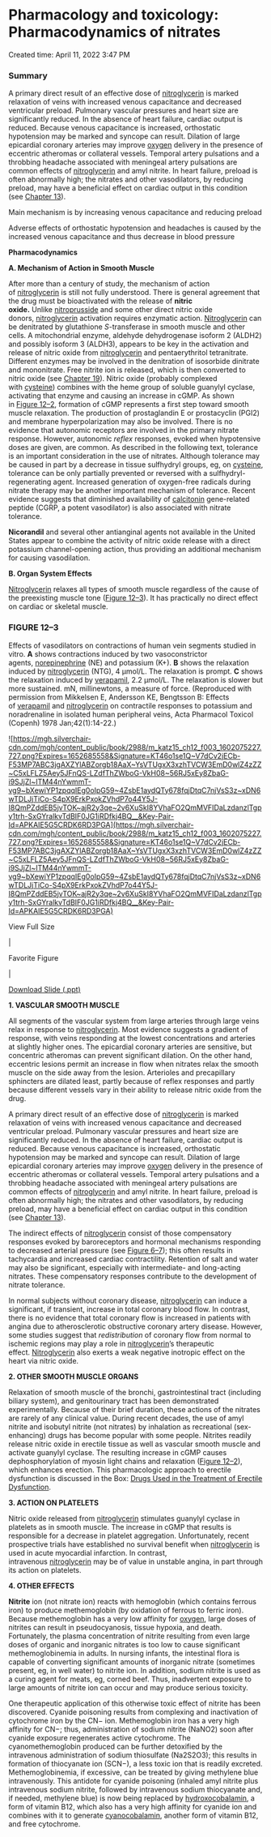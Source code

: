 # Pharmacology and toxicology: Pharmacodynamics of nitrates

Created time: April 11, 2022 3:47 PM

### Summary

A primary direct result of an effective dose of [nitroglycerin](https://accessmedicine-mhmedical-com.eproxy.lib.hku.hk/drugs.aspx?GbosID=426816) is marked relaxation of veins with increased venous capacitance and decreased ventricular preload. Pulmonary vascular pressures and heart size are significantly reduced. In the absence of heart failure, cardiac output is reduced. Because venous capacitance is increased, orthostatic hypotension may be marked and syncope can result. Dilation of large epicardial coronary arteries may improve [oxygen](https://accessmedicine-mhmedical-com.eproxy.lib.hku.hk/drugs.aspx?GbosID=131723) delivery in the presence of eccentric atheromas or collateral vessels. Temporal artery pulsations and a throbbing headache associated with meningeal artery pulsations are common effects of [nitroglycerin](https://accessmedicine-mhmedical-com.eproxy.lib.hku.hk/drugs.aspx?GbosID=426816) and amyl nitrite. In heart failure, preload is often abnormally high; the nitrates and other vasodilators, by reducing preload, may have a beneficial effect on cardiac output in this condition (see [Chapter 13](https://accessmedicine-mhmedical-com.eproxy.lib.hku.hk/content.aspx?legacysectionid=Katz15_ch13)).

Main mechanism is by increasing venous capacitance and reducing preload

Adverse effects of orthostatic hypotension and headaches is caused by the increased venous capacitance and thus decrease in blood pressure

****Pharmacodynamics****

**A. Mechanism of Action in Smooth Muscle**

After more than a century of study, the mechanism of action of [nitroglycerin](https://accessmedicine-mhmedical-com.eproxy.lib.hku.hk/drugs.aspx?GbosID=426816) is still not fully understood. There is general agreement that the drug must be bioactivated with the release of **nitric oxide.** Unlike [nitroprusside](https://accessmedicine-mhmedical-com.eproxy.lib.hku.hk/drugs.aspx?GbosID=426817) and some other direct nitric oxide donors, [nitroglycerin](https://accessmedicine-mhmedical-com.eproxy.lib.hku.hk/drugs.aspx?GbosID=426816) activation requires enzymatic action. [Nitroglycerin](https://accessmedicine-mhmedical-com.eproxy.lib.hku.hk/drugs.aspx?GbosID=426816) can be denitrated by glutathione *S*-transferase in smooth muscle and other cells. A mitochondrial enzyme, aldehyde dehydrogenase isoform 2 (ALDH2) and possibly isoform 3 (ALDH3), appears to be key in the activation and release of nitric oxide from [nitroglycerin](https://accessmedicine-mhmedical-com.eproxy.lib.hku.hk/drugs.aspx?GbosID=426816) and pentaerythritol tetranitrate. Different enzymes may be involved in the denitration of isosorbide dinitrate and mononitrate. Free nitrite ion is released, which is then converted to nitric oxide (see [Chapter 19](https://accessmedicine-mhmedical-com.eproxy.lib.hku.hk/content.aspx?legacysectionid=Katz15_ch19)). Nitric oxide (probably complexed with [cysteine](https://accessmedicine-mhmedical-com.eproxy.lib.hku.hk/drugs.aspx?GbosID=424918)) combines with the heme group of soluble guanylyl cyclase, activating that enzyme and causing an increase in cGMP. As shown in [Figure 12–2](https://accessmedicine-mhmedical-com.eproxy.lib.hku.hk/content.aspx?bookid=2988&sectionid=250595578#katz15_ch12fg2), formation of cGMP represents a first step toward smooth muscle relaxation. The production of prostaglandin E or prostacyclin (PGI2) and membrane hyperpolarization may also be involved. There is no evidence that autonomic receptors are involved in the primary nitrate response. However, autonomic *reflex* responses, evoked when hypotensive doses are given, are common. As described in the following text, tolerance is an important consideration in the use of nitrates. Although tolerance may be caused in part by a decrease in tissue sulfhydryl groups, eg, on [cysteine](https://accessmedicine-mhmedical-com.eproxy.lib.hku.hk/drugs.aspx?GbosID=424918), tolerance can be only partially prevented or reversed with a sulfhydryl-regenerating agent. Increased generation of oxygen-free radicals during nitrate therapy may be another important mechanism of tolerance. Recent evidence suggests that diminished availability of [calcitonin](https://accessmedicine-mhmedical-com.eproxy.lib.hku.hk/drugs.aspx?GbosID=426504) gene-related peptide (CGRP, a potent vasodilator) is also associated with nitrate tolerance.

**Nicorandil** and several other antianginal agents not available in the United States appear to combine the activity of nitric oxide release with a direct potassium channel-opening action, thus providing an additional mechanism for causing vasodilation.

**B. Organ System Effects**

[Nitroglycerin](https://accessmedicine-mhmedical-com.eproxy.lib.hku.hk/drugs.aspx?GbosID=426816) relaxes all types of smooth muscle regardless of the cause of the preexisting muscle tone ([Figure 12–3](https://accessmedicine-mhmedical-com.eproxy.lib.hku.hk/content.aspx?bookid=2988&sectionid=250595578#katz15_ch12fg3)). It has practically no direct effect on cardiac or skeletal muscle.

### **FIGURE 12–3**

Effects of vasodilators on contractions of human vein segments studied in vitro. **A** shows contractions induced by two vasoconstrictor agents, [norepinephrine](https://accessmedicine-mhmedical-com.eproxy.lib.hku.hk/drugs.aspx?GbosID=426819) (NE) and potassium (K+). **B** shows the relaxation induced by [nitroglycerin](https://accessmedicine-mhmedical-com.eproxy.lib.hku.hk/drugs.aspx?GbosID=426816) (NTG), 4 µmol/L. The relaxation is prompt. **C** shows the relaxation induced by [verapamil](https://accessmedicine-mhmedical-com.eproxy.lib.hku.hk/drugs.aspx?GbosID=426976), 2.2 µmol/L. The relaxation is slower but more sustained. mN, millinewtons, a measure of force. (Reproduced with permission from Mikkelsen E, Andersson KE, Bengtsson B: Effects of [verapamil](https://accessmedicine-mhmedical-com.eproxy.lib.hku.hk/drugs.aspx?GbosID=426976) and [nitroglycerin](https://accessmedicine-mhmedical-com.eproxy.lib.hku.hk/drugs.aspx?GbosID=426816) on contractile responses to potassium and noradrenaline in isolated human peripheral veins, Acta Pharmacol Toxicol (Copenh) 1978 Jan;42(1):14-22.)

![https://mgh.silverchair-cdn.com/mgh/content_public/book/2988/m_katz15_ch12_f003_1602075227.727.png?Expires=1652685558&Signature=KT46o1se1Q~V7dCv2jECb-F53MP7ABC3jgAXZYlABZorgb18AaX~YsVTUgxX3xzhTVCW3EmD0wlZ4zZZ~C5xLFLZ5Aey5JFnQS-LZdfThZWboG-VkH08~56RJ5xEy8ZbaG-i9SJjZl~ITM44nYwmmT-vg9~bXewiYP1zpqqIEg0oIpG59~4ZsbE1aydQTy678fqjDtqC7njVsS3z~xDN6wTDLJjTiCo-S4pX9ErkPxokZVhdP7o44Y5J-I8QmPZddEB5jvTOK~ajR2y3qe~2v6XuSkI8YVhaFO2QmMVFIDaLzdanzlTgpy1trh-SxGYralkvTdBIF0JG1iRDfkj4BQ__&Key-Pair-Id=APKAIE5G5CRDK6RD3PGA](https://mgh.silverchair-cdn.com/mgh/content_public/book/2988/m_katz15_ch12_f003_1602075227.727.png?Expires=1652685558&Signature=KT46o1se1Q~V7dCv2jECb-F53MP7ABC3jgAXZYlABZorgb18AaX~YsVTUgxX3xzhTVCW3EmD0wlZ4zZZ~C5xLFLZ5Aey5JFnQS-LZdfThZWboG-VkH08~56RJ5xEy8ZbaG-i9SJjZl~ITM44nYwmmT-vg9~bXewiYP1zpqqIEg0oIpG59~4ZsbE1aydQTy678fqjDtqC7njVsS3z~xDN6wTDLJjTiCo-S4pX9ErkPxokZVhdP7o44Y5J-I8QmPZddEB5jvTOK~ajR2y3qe~2v6XuSkI8YVhaFO2QmMVFIDaLzdanzlTgpy1trh-SxGYralkvTdBIF0JG1iRDfkj4BQ__&Key-Pair-Id=APKAIE5G5CRDK6RD3PGA)

View Full Size

|

Favorite Figure

|

[Download Slide (.ppt)](https://accessmedicine-mhmedical-com.eproxy.lib.hku.hk/DownloadImage.aspx?image=https://mgh.silverchair-cdn.com/mgh/content_public/book/2988/katz15_ch12_f003_1602075227.727.png?Expires=1652685558&Signature=aMtNSRMVOgpqdV7QPg8IEjWi2PtUf2bMs8jiq92DuHiBGXRrrVUu~mzUNosN4RE0942p2stDWijXKNBU51NsNvlt8EFJVhMJROtnuaa5u01lK5sh6ipAXobxt3MB9n9ZtKtHR4uz8WytpCCc-OTqXR28iYARqVcAg3YEEMDftMJ~40AFclpLO2YUJkR1s9A-VA2sWQQOK3WP~3Mx7tfwAdgiUJyI-IpVS2j~JNvfpq8RzsnCkTKNop1eYD-OAgQXCli7MnBnIvLAWkiVKP9JaartNMlZYMU-cgdGSK1CirTzyOPsz5blo4Aq424w-Decai57WruUXxPrJ0kpPjA~1g__&Key-Pair-Id=APKAIE5G5CRDK6RD3PGA&sec=250595622&BookID=2988&ChapterSecID=250595578&imagename=&multimediaID=18702676)

**1. VASCULAR SMOOTH MUSCLE**

All segments of the vascular system from large arteries through large veins relax in response to [nitroglycerin](https://accessmedicine-mhmedical-com.eproxy.lib.hku.hk/drugs.aspx?GbosID=426816). Most evidence suggests a gradient of response, with veins responding at the lowest concentrations and arteries at slightly higher ones. The epicardial coronary arteries are sensitive, but concentric atheromas can prevent significant dilation. On the other hand, eccentric lesions permit an increase in flow when nitrates relax the smooth muscle on the side away from the lesion. Arterioles and precapillary sphincters are dilated least, partly because of reflex responses and partly because different vessels vary in their ability to release nitric oxide from the drug.

A primary direct result of an effective dose of [nitroglycerin](https://accessmedicine-mhmedical-com.eproxy.lib.hku.hk/drugs.aspx?GbosID=426816) is marked relaxation of veins with increased venous capacitance and decreased ventricular preload. Pulmonary vascular pressures and heart size are significantly reduced. In the absence of heart failure, cardiac output is reduced. Because venous capacitance is increased, orthostatic hypotension may be marked and syncope can result. Dilation of large epicardial coronary arteries may improve [oxygen](https://accessmedicine-mhmedical-com.eproxy.lib.hku.hk/drugs.aspx?GbosID=131723) delivery in the presence of eccentric atheromas or collateral vessels. Temporal artery pulsations and a throbbing headache associated with meningeal artery pulsations are common effects of [nitroglycerin](https://accessmedicine-mhmedical-com.eproxy.lib.hku.hk/drugs.aspx?GbosID=426816) and amyl nitrite. In heart failure, preload is often abnormally high; the nitrates and other vasodilators, by reducing preload, may have a beneficial effect on cardiac output in this condition (see [Chapter 13](https://accessmedicine-mhmedical-com.eproxy.lib.hku.hk/content.aspx?legacysectionid=Katz15_ch13)).

The indirect effects of [nitroglycerin](https://accessmedicine-mhmedical-com.eproxy.lib.hku.hk/drugs.aspx?GbosID=426816) consist of those compensatory responses evoked by baroreceptors and hormonal mechanisms responding to decreased arterial pressure (see [Figure 6–7](https://accessmedicine-mhmedical-com.eproxy.lib.hku.hk/katz15_ch6fg7)); this often results in tachycardia and increased cardiac contractility. Retention of salt and water may also be significant, especially with intermediate- and long-acting nitrates. These compensatory responses contribute to the development of nitrate tolerance.

In normal subjects without coronary disease, [nitroglycerin](https://accessmedicine-mhmedical-com.eproxy.lib.hku.hk/drugs.aspx?GbosID=426816) can induce a significant, if transient, increase in total coronary blood flow. In contrast, there is no evidence that total coronary flow is increased in patients with angina due to atherosclerotic obstructive coronary artery disease. However, some studies suggest that *redistribution* of coronary flow from normal to ischemic regions may play a role in [nitroglycerin](https://accessmedicine-mhmedical-com.eproxy.lib.hku.hk/drugs.aspx?GbosID=426816)’s therapeutic effect. [Nitroglycerin](https://accessmedicine-mhmedical-com.eproxy.lib.hku.hk/drugs.aspx?GbosID=426816) also exerts a weak negative inotropic effect on the heart via nitric oxide.

**2. OTHER SMOOTH MUSCLE ORGANS**

Relaxation of smooth muscle of the bronchi, gastrointestinal tract (including biliary system), and genitourinary tract has been demonstrated experimentally. Because of their brief duration, these actions of the nitrates are rarely of any clinical value. During recent decades, the use of amyl nitrite and isobutyl nitrite (not nitrates) by inhalation as recreational (sex-enhancing) drugs has become popular with some people. Nitrites readily release nitric oxide in erectile tissue as well as vascular smooth muscle and activate guanylyl cyclase. The resulting increase in cGMP causes dephosphorylation of myosin light chains and relaxation ([Figure 12–2](https://accessmedicine-mhmedical-com.eproxy.lib.hku.hk/content.aspx?bookid=2988&sectionid=250595578#katz15_ch12fg2)), which enhances erection. This pharmacologic approach to erectile dysfunction is discussed in the Box: [Drugs Used in the Treatment of Erectile Dysfunction](https://accessmedicine-mhmedical-com.eproxy.lib.hku.hk/content.aspx?bookid=2988&sectionid=250595578#katz15_ch12_bx1-1).

**3. ACTION ON PLATELETS**

Nitric oxide released from [nitroglycerin](https://accessmedicine-mhmedical-com.eproxy.lib.hku.hk/drugs.aspx?GbosID=426816) stimulates guanylyl cyclase in platelets as in smooth muscle. The increase in cGMP that results is responsible for a decrease in platelet aggregation. Unfortunately, recent prospective trials have established no survival benefit when [nitroglycerin](https://accessmedicine-mhmedical-com.eproxy.lib.hku.hk/drugs.aspx?GbosID=426816) is used in acute myocardial infarction. In contrast, intravenous [nitroglycerin](https://accessmedicine-mhmedical-com.eproxy.lib.hku.hk/drugs.aspx?GbosID=426816) may be of value in unstable angina, in part through its action on platelets.

**4. OTHER EFFECTS**

**Nitrite** ion (not nitrate ion) reacts with hemoglobin (which contains ferrous iron) to produce methemoglobin (by oxidation of ferrous to ferric iron). Because methemoglobin has a very low affinity for [oxygen](https://accessmedicine-mhmedical-com.eproxy.lib.hku.hk/drugs.aspx?GbosID=131723), large doses of nitrites can result in pseudocyanosis, tissue hypoxia, and death. Fortunately, the plasma concentration of nitrite resulting from even large doses of organic and inorganic nitrates is too low to cause significant methemoglobinemia in adults. In nursing infants, the intestinal flora is capable of converting significant amounts of inorganic nitrate (sometimes present, eg, in well water) to nitrite ion. In addition, sodium nitrite is used as a curing agent for meats, eg, corned beef. Thus, inadvertent exposure to large amounts of nitrite ion can occur and may produce serious toxicity.

One therapeutic application of this otherwise toxic effect of nitrite has been discovered. Cyanide poisoning results from complexing and inactivation of cytochrome iron by the CN− ion. Methemoglobin iron has a very high affinity for CN−; thus, administration of sodium nitrite (NaNO2) soon after cyanide exposure regenerates active cytochrome. The cyanomethemoglobin produced can be further detoxified by the intravenous administration of sodium thiosulfate (Na2S2O3); this results in formation of thiocyanate ion (SCN−), a less toxic ion that is readily excreted. Methemoglobinemia, if excessive, can be treated by giving methylene blue intravenously. This antidote for cyanide poisoning (inhaled amyl nitrite plus intravenous sodium nitrite, followed by intravenous sodium thiocyanate and, if needed, methylene blue) is now being replaced by [hydroxocobalamin](https://accessmedicine-mhmedical-com.eproxy.lib.hku.hk/drugs.aspx?GbosID=425033), a form of vitamin B12, which also has a very high affinity for cyanide ion and combines with it to generate [cyanocobalamin](https://accessmedicine-mhmedical-com.eproxy.lib.hku.hk/drugs.aspx?GbosID=426555), another form of vitamin B12, and free cytochrome.